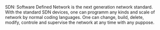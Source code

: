 
SDN: Software Defined Network is the next generation network standard. With the standard SDN devices, one can programm any kinds and scale of network by normal coding languages. One can change, build, delete, modify, controle and supervise the network at any time with any puppose.
